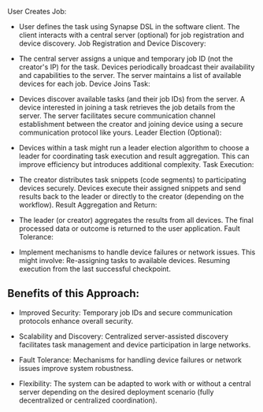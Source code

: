 User Creates Job:

- User defines the task using Synapse DSL in the software client.
The client interacts with a central server (optional) for job registration and device discovery.
Job Registration and Device Discovery:

- The central server assigns a unique and temporary job ID (not the creator's IP) for the task.
Devices periodically broadcast their availability and capabilities to the server.
The server maintains a list of available devices for each job.
Device Joins Task:

- Devices discover available tasks (and their job IDs) from the server.
A device interested in joining a task retrieves the job details from the server.
The server facilitates secure communication channel establishment between the creator and joining device using a secure communication protocol like yours.
Leader Election (Optional):

- Devices within a task might run a leader election algorithm to choose a leader for coordinating task execution and result aggregation. This can improve efficiency but introduces additional complexity.
Task Execution:

- The creator distributes task snippets (code segments) to participating devices securely.
Devices execute their assigned snippets and send results back to the leader or directly to the creator (depending on the workflow).
Result Aggregation and Return:

- The leader (or creator) aggregates the results from all devices.
The final processed data or outcome is returned to the user application.
Fault Tolerance:

- Implement mechanisms to handle device failures or network issues. This might involve:
Re-assigning tasks to available devices.
Resuming execution from the last successful checkpoint.

## Benefits of this Approach:

- Improved Security: Temporary job IDs and secure communication protocols enhance overall security.

- Scalability and Discovery: Centralized server-assisted discovery facilitates task management and device participation in large networks.

- Fault Tolerance: Mechanisms for handling device failures or network issues improve system robustness.

- Flexibility: The system can be adapted to work with or without a central server depending on the desired deployment scenario (fully decentralized or centralized coordination).

